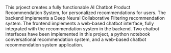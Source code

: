 This prjoect creates a fully functionable AI Chatbot Product Recommendation System, for personalized recommendations for users.
The backend implements a Deep Neural Collaborative Filtering recommendation system.
The frontend implements a web-based chatbot interface, fully integrated with the recommendation system in the backend.
Two chatbot interfaces have been implemented in this project, a python notebook conversational recommendation system, and a web-based chatbot recommendation system application.
